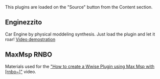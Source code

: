 This plugins are loaded on the "Source" button from the Content section.

## Enginezzito
Car Engine by physical moddeling synthesis. Just load the plugin and let it roar!
[Video demostration](https://youtu.be/zLNMy10aT1Y)

## MaxMsp RNBO
Materials used for the ["How to create a Wwise Plugin using Max Msp with [rnbo~]"](https://youtu.be/k0rbd1FxvGM) video.